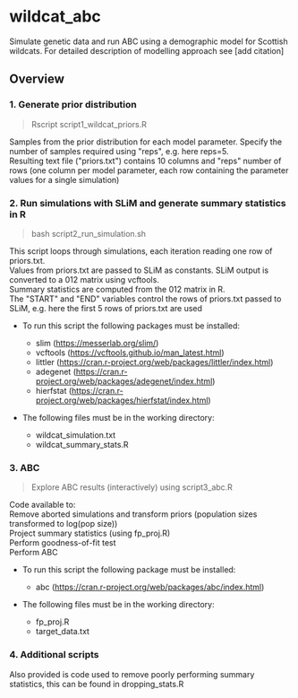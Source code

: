 # wildcat_abc

Simulate genetic data and run ABC using a demographic model for Scottish wildcats. For detailed description of modelling approach see [add citation]

## Overview 
### 1. Generate prior distribution
> Rscript script1_wildcat_priors.R

Samples from the prior distribution for each model parameter.
Specify the number of samples required using "reps", e.g. here reps=5.  
Resulting text file ("priors.txt") contains 10 columns and "reps" number of rows (one column per model parameter, each row containing the parameter values for a single simulation)


### 2. Run simulations with SLiM and generate summary statistics in R
> bash script2_run_simulation.sh

This script loops through simulations, each iteration reading one row of priors.txt.    
Values from priors.txt are passed to SLiM as constants. SLiM output is converted to a 012 matrix using vcftools.   
Summary statistics are computed from the 012 matrix in R.  
The "START" and "END" variables control the rows of priors.txt passed to SLiM, e.g. here the first 5 rows of priors.txt are used  

* To run this script the following packages must be installed:
	+ slim (https://messerlab.org/slim/)
	+ vcftools (https://vcftools.github.io/man_latest.html)
	+ littler (https://cran.r-project.org/web/packages/littler/index.html)
	+ adegenet (https://cran.r-project.org/web/packages/adegenet/index.html)
	+ hierfstat (https://cran.r-project.org/web/packages/hierfstat/index.html)

* The following files must be in the working directory:
	+ wildcat_simulation.txt
	+ wildcat_summary_stats.R


### 3. ABC
> Explore ABC results (interactively) using script3_abc.R

Code available to:  
	Remove aborted simulations and transform priors (population sizes transformed to log(pop size))  
	Project summary statistics (using fp_proj.R)  
	Perform goodness-of-fit test  
	Perform ABC   

* To run this script the following package must be installed:
	+ abc (https://cran.r-project.org/web/packages/abc/index.html)

* The following files must be in the working directory:
	+ fp_proj.R
	+ target_data.txt
  
  
### 4. Additional scripts
Also provided is code used to remove poorly performing summary statistics, this can be found in dropping_stats.R
